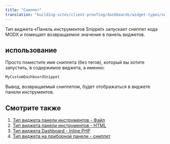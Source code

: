 ```yaml
---
title: "Сниппет"
translation: "building-sites/client-proofing/dashboards/widget-types/snippet"
---
```


Тип виджета «Панель инструментов Snippet» запускает сниппет кода MODX и помещает возвращаемое значение в панель виджетов.

## использование

Просто поместите имя сниппета (без тегов), который вы хотите запустить, в содержимое виджета, а именно:

```php
MyCustomDashboardSnippet
```

Вывод, возвращаемый сниппетом, будет отображаться в виджете панели инструментов.

## Смотрите также

1. [Тип виджета панели инструментов - Файл](building-sites/client-proofing/dashboards/widget-types/file)
2. [Тип виджета панели инструментов - HTML](building-sites/client-proofing/dashboards/widget-types/html)
3. [Тип виджета Dashboard - Inline PHP](building-sites/client-proofing/dashboards/widget-types/inline-php)
4. [Тип виджета на приборной панели - сниппет](building-sites/client-proofing/dashboards/widget-types/snippet)
